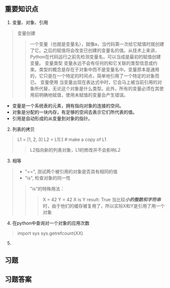 ## 重要知识点
1. 变量、对象、引用
> 变量创建
> > 一个变量（也就是变量名），就像a，当代码第一次给它賦值时就创建了它。之后的赋值将会改变已创建的变量名的值。从技术上来讲，Python在代码运行之前先检测变量名，可以当成是最初的赋值创建变量。
> 变量类型
> > 变量永远不会有任何的和它关联的类型信息或约束。类型的概念是存在于对象中而不是变量名中。变量原本是通用的，它只是在一个特定的时间点，简单地引用了一个特定的对象而已。
> 变量使用
> > 当变量出现在表达式中时，它会马上被当前引用的对象所代替，无论这个对象是什么类型。此外，所有的变量必须在其使用前明确地赋值，使用未赋值的变量会产生错误。
- 变量是一个系统表的元素，拥有指向对象的连接的空间。
- 对象是分配的一块内存，有足够的空间去表示它们所代表的值。
- 引用是自动形成的从变量到对象的指针。
2. 列表的拷贝
> L1 = [1, 2, 3]
> L2 = L1[:] # make a copy of L1
> > L2指向新的列表对象，L1的修改并不会影响L2
3. 相等
> - "==", 测试两个被引用的对象是否具有相同的值
> - "is", 检查对象的同一性
> > "is"的特殊用法：
> > > X = 42
> > > Y = 42
> > > X is Y
> > > result: True
> > > 当比较***小的整数和字符串***时，由于他们的缓存被复用了，所以实际X和Y是引用了用一个对象
4. 在python中查询对一个对象的应用次数
> import sys
> sys.getrefcount(XX)
5. 

## 习题


## 习题答案